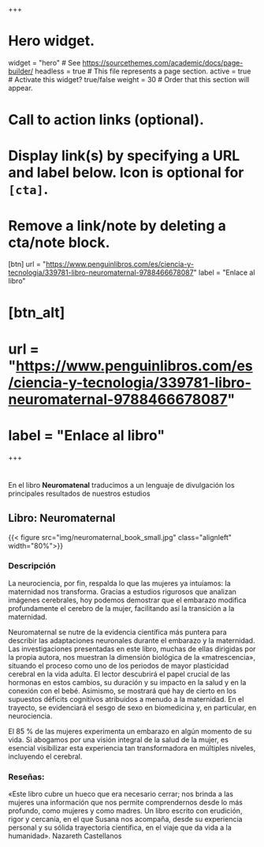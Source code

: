 +++
# Hero widget.
widget = "hero"  # See https://sourcethemes.com/academic/docs/page-builder/
headless = true  # This file represents a page section.
active = true  # Activate this widget? true/false
weight = 30  # Order that this section will appear.
# Call to action links (optional).
#   Display link(s) by specifying a URL and label below. Icon is optional for `[cta]`.
#   Remove a link/note by deleting a cta/note block.
 [btn]
  url = "https://www.penguinlibros.com/es/ciencia-y-tecnologia/339781-libro-neuromaternal-9788466678087"
  label = "Enlace al libro"
  
# [btn_alt]
# url = "https://www.penguinlibros.com/es/ciencia-y-tecnologia/339781-libro-neuromaternal-9788466678087"
# label = "Enlace al libro"
+++

#

En el libro **Neuromatenal** traducimos a un lenguaje de divulgación los principales resultados de nuestros estudios

## Libro: Neuromaternal

{{< figure src="img/neuromaternal_book_small.jpg" class="alignleft" width="80%">}}

### Descripción
La neurociencia, por fin, respalda lo que las mujeres ya intuíamos: la maternidad nos transforma. Gracias a estudios rigurosos que analizan imágenes cerebrales, hoy podemos demostrar que el embarazo modifica profundamente el cerebro de la mujer, facilitando así la transición a la maternidad.

Neuromaternal se nutre de la evidencia científica más puntera para describir las adaptaciones neuronales durante el embarazo y la maternidad. Las investigaciones presentadas en este libro, muchas de ellas dirigidas por la propia autora, nos muestran la dimensión biológica de la «matrescencia», situando el proceso como uno de los periodos de mayor plasticidad cerebral en la vida adulta. El lector descubrirá el papel crucial de las hormonas en estos cambios, su duración y su impacto en la salud y en la conexión con el bebé. Asimismo, se mostrará qué hay de cierto en los supuestos déficits cognitivos atribuidos a menudo a la maternidad. En el trayecto, se evidenciará el sesgo de sexo en biomedicina y, en particular, en neurociencia.

El 85 % de las mujeres experimenta un embarazo en algún momento de su vida. Si abogamos por una visión integral de la salud de la mujer, es esencial visibilizar esta experiencia tan transformadora en múltiples niveles, incluyendo el cerebral.

### Reseñas:
«Este libro cubre un hueco que era necesario cerrar; nos brinda a las mujeres una información que nos permite comprendernos desde lo más profundo, como mujeres y como madres. Un libro escrito con erudición, rigor y cercanía, en el que Susana nos acompaña, desde su experiencia personal y su sólida trayectoria científica, en el viaje que da vida a la humanidad».
Nazareth Castellanos
